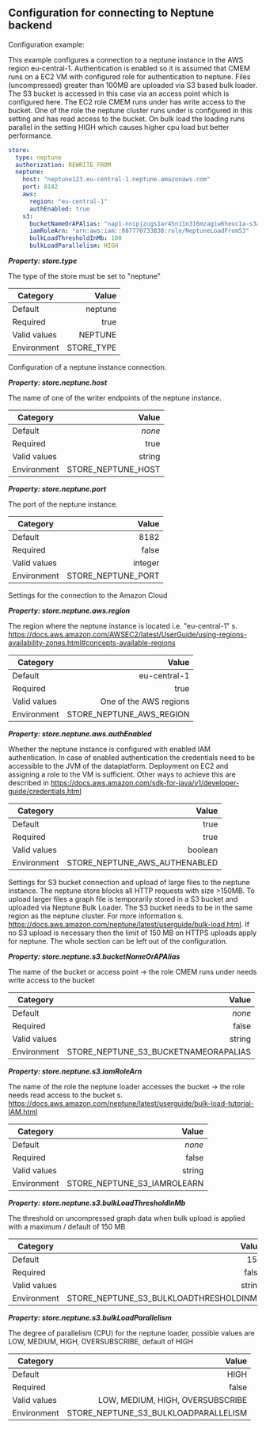 
## Configuration for connecting to Neptune backend

Configuration example:

This example configures a connection to a neptune instance in the AWS region eu-central-1. Authentication is enabled 
so it is assumed that CMEM runs on a EC2 VM with configured role for authentication to neptune. Files (uncompressed) greater than 100MB are
uploaded via S3 based bulk loader. The S3 bucket is accessed in this case via an access point which is configured here. The EC2
role CMEM runs under has write access to the bucket. One of the role the neptune cluster runs under is configured in this setting and has read access to the bucket.
On bulk load the loading runs parallel in the setting HIGH which causes higher cpu load but better performance.

```yaml
store:
  type: neptune
  authorization: REWRITE_FROM
  neptune:
    host: "neptune123.eu-central-1.neptune.amazonaws.com"
    port: 8182
    aws:
      region: "eu-central-1"
      authEnabled: true
    s3:
      bucketNameOrAPAlias: "nap1-nnipjzugs1ar45n11n316mzagiw6heuc1a-s3alias"
      iamRoleArn: "arn:aws:iam::887770733838:role/NeptuneLoadFromS3"
      bulkLoadThresholdInMb: 100
      bulkLoadParallelism: HIGH
```


***Property: store.type***

The type of the store must be set to "neptune"

| Category | Value |
|--- | ---: |
| Default | neptune |
| Required | true |
| Valid values | NEPTUNE |
| Environment | STORE_TYPE |

Configuration of a neptune instance connection.

***Property: store.neptune.host***

The name of one of the writer endpoints of the neptune instance.

| Category | Value |
|--- | ---: |
| Default | *none* |
| Required | true |
| Valid values | string |
| Environment | STORE_NEPTUNE_HOST |

***Property: store.neptune.port***

The port of the neptune instance.

| Category | Value |
|--- | ---: |
| Default | 8182 |
| Required | false |
| Valid values | integer |
| Environment | STORE_NEPTUNE_PORT |

Settings for the connection to the Amazon Cloud

***Property: store.neptune.aws.region***

The region where the neptune instance is located i.e. "eu-central-1" s. https://docs.aws.amazon.com/AWSEC2/latest/UserGuide/using-regions-availability-zones.html#concepts-available-regions

| Category | Value |
|--- | ---: |
| Default | eu-central-1 |
| Required | true |
| Valid values | One of the AWS regions |
| Environment | STORE_NEPTUNE_AWS_REGION |

***Property: store.neptune.aws.authEnabled***

Whether the neptune instance is configured with enabled IAM authentication. In case of enabled authentication the credentials need to be accessible to the JVM of the dataplatform. Deployment on EC2 and assigning a role to the VM is sufficient. Other ways to achieve this are described in https://docs.aws.amazon.com/sdk-for-java/v1/developer-guide/credentials.html

| Category | Value |
|--- | ---: |
| Default | true |
| Required | true |
| Valid values | boolean |
| Environment | STORE_NEPTUNE_AWS_AUTHENABLED |

Settings for S3 bucket connection and upload of large files to the neptune instance. The neptune store blocks all HTTP requests with size >150MB. To upload larger files a graph file is temporarily stored in a S3 bucket and uploaded via Neptune Bulk Loader. The S3 bucket needs to be in the same region as the neptune cluster. For more information s. https://docs.aws.amazon.com/neptune/latest/userguide/bulk-load.html. If no S3 upload is necessary then the limit of 150 MB on HTTPS uploads apply for neptune. The whole section can be left out of the configuration.

***Property: store.neptune.s3.bucketNameOrAPAlias***

The name of the bucket or access point -> the role CMEM runs under needs write access to the bucket

| Category | Value |
|--- | ---: |
| Default | *none* |
| Required | false |
| Valid values | string |
| Environment | STORE_NEPTUNE_S3_BUCKETNAMEORAPALIAS |

***Property: store.neptune.s3.iamRoleArn***

The name of the role the neptune loader accesses the bucket -> the role needs read access to the bucket s. https://docs.aws.amazon.com/neptune/latest/userguide/bulk-load-tutorial-IAM.html

| Category | Value |
|--- | ---: |
| Default | *none* |
| Required | false |
| Valid values | string |
| Environment | STORE_NEPTUNE_S3_IAMROLEARN |

***Property: store.neptune.s3.bulkLoadThresholdInMb***

The threshold on uncompressed graph data when bulk upload is applied with a maximum / default of 150 MB

| Category | Value |
|--- | ---: |
| Default | 150 |
| Required | false |
| Valid values | string |
| Environment | STORE_NEPTUNE_S3_BULKLOADTHRESHOLDINMB |

***Property: store.neptune.s3.bulkLoadParallelism***

The degree of parallelism (CPU) for the neptune loader, possible values are LOW, MEDIUM, HIGH, OVERSUBSCRIBE, default of HIGH

| Category | Value |
|--- | ---: |
| Default | HIGH |
| Required | false |
| Valid values | LOW, MEDIUM, HIGH, OVERSUBSCRIBE |
| Environment | STORE_NEPTUNE_S3_BULKLOADPARALLELISM |


